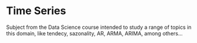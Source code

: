 # Time Series 

Subject from the Data Science course intended to study a range of topics in this domain, like tendecy, sazonality, AR, ARMA, ARIMA, among others...